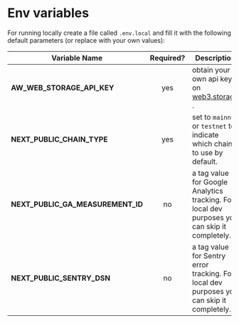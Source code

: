 # Env variables

For running locally create a file called `.env.local` and fill it with the following default parameters (or replace with your own values):

| Variable Name                         | Required? | Description                                                                                   |
| ------------------------------------- | :-------: | --------------------------------------------------------------------------------------------- |
| **AW\_WEB\_STORAGE\_API\_KEY**        |    yes    | obtain your own api key on [web3.storage ](https://web3.storage/).                            |
| **NEXT\_PUBLIC\_CHAIN\_TYPE**         |    yes    | set to `mainnet` or `testnet` to indicate which chain to use by default.                      |
| **NEXT\_PUBLIC\_GA\_MEASUREMENT\_ID** |     no    | a tag value for Google Analytics tracking. For local dev purposes you can skip it completely. |
| **NEXT\_PUBLIC\_SENTRY\_DSN**         |     no    | a tag value for Sentry error tracking. For local dev purposes you can skip it completely.     |
